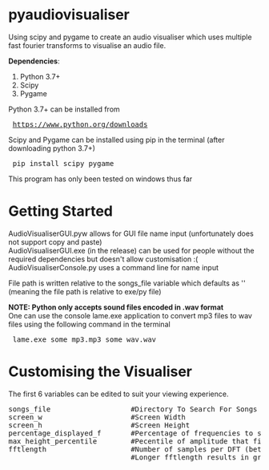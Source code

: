 # pyaudiovisualiser
Using scipy and pygame to create an audio visualiser which uses multiple fast fourier transforms to visualise an audio file.

<b>Dependencies</b>:<ol>
<li>Python 3.7+</li>
<li>Scipy</li>
<li>Pygame</li>
</ol>

Python 3.7+ can be installed from <pre> https://www.python.org/downloads </pre>

Scipy and Pygame can be installed using pip in the terminal (after downloading python 3.7+)
<pre> pip install scipy pygame</pre>

This program has only been tested on windows thus far

# Getting Started
AudioVisualiserGUI.pyw allows for GUI file name input (unfortunately does not support copy and paste)<br>
AudioVisualiserGUI.exe (in the release) can be used for people without the required dependencies but doesn't allow customisation :(<br>
AudioVisualiserConsole.py uses a command line for name input <br>

File path is written relative to the songs_file variable which defaults as '' (meaning the file path is relative to exe/py file)

<b>NOTE: Python only accepts sound files encoded in .wav format</b><br>
One can use the console lame.exe application to convert mp3 files to wav files using the following command in the terminal
<pre> lame.exe some_mp3.mp3 some_wav.wav</pre>

# Customising the Visualiser
The first 6 variables can be edited to suit your viewing experience.
<pre>
songs_file                   #Directory To Search For Songs :) [the path finding is relative to this]
screen_w                     #Screen Width
screen_h                     #Screen Height
percentage_displayed_f       #Percentage of frequencies to show (Removes higher frequencies) Range = [0, 1]
max_height_percentile        #Pecentile of amplitude that fills the entire height of screen Range = (0, 100]
fftlength                    #Number of samples per DFT (better to be a power of 2) 
                             #Longer fftlength results in greater frequency resolution but worse time resolution
</pre>

